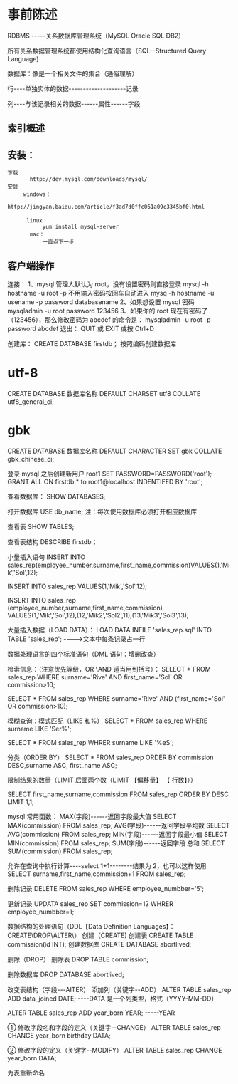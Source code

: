 # 事前陈述

RDBMS -----关系数据库管理系统（MySQL Oracle SQL DB2）

所有关系数据管理系统都使用结构化查询语言（SQL--Structured Query Language)

数据库：像是一个相关文件的集合（通俗理解）

行----单独实体的数据--------------------记录

列----与该记录相关的数据------属性------字段

## 索引概述









## 安装：

    下载
           http://dev.mysql.com/downloads/mysql/
    安装
         windows：
              http://jingyan.baidu.com/article/f3ad7d0ffc061a09c3345bf0.html

          linux：
               yum install mysql-server
           mac：
               一直点下一步

## 客户端操作

连接：
1、mysql 管理人默认为 root，没有设置密码则直接登录
mysql -h hostname -u root -p 不用输入密码按回车自动进入
mysq -h hostname -u usename -p password databasename
2、如果想设置 mysql 密码
mysqladmin -u root password 123456
3、如果你的 root 现在有密码了（123456），那么修改密码为 abcdef 的命令是：
mysqladmin -u root -p password abcdef
退出：
QUIT 或 EXIT 或按 Ctrl+D

创建库：
CREATE DATABASE firstdb；
按照编码创建数据库

# utf-8

CREATE DATABASE 数据库名称 DEFAULT CHARSET utf8 COLLATE utf8_general_ci;

# gbk

CREATE DATABASE 数据库名称 DEFAULT CHARACTER SET gbk COLLATE gbk_chinese_ci;

登录 mysql 之后创建新用户 root1
SET PASSWORD=PASSWORD('root');
GRANT ALL ON firstdb.\* to root1@localhost INDENTIFED BY 'root';

查看数据库：
SHOW DATABASES;

打开数据库
USE db_name;
注：每次使用数据库必须打开相应数据库

查看表
SHOW TABLES;

查看表结构
DESCRIBE firstdb；

小量插入语句
INSERT INTO sales_rep(employee_number,surname,first_name,commission)VALUES(1,'Mik','Sol',12);

INSERT INTO sales_rep VALUES(1,'Mik','Sol',12);

INSERT INTO sales_rep (employee_number,surname,first_name,commission) VALUES(1,'Mik','Sol',12),(12,'Mik2','Sol2',11),(13,'Mik3','Sol3',13);

大量插入数据（LOAD DATA）：
LOAD DATA INFILE 'sales_rep.sql' INTO TABLE 'sales_rep';
---->文本中每条记录占一行

数据处理语言的四个标准语句（DML 语句：增删改查）

检索信息：（注意优先等级，OR \AND 适当用到括号）：
SELECT \* FROM sales_rep WHERE surname='Rive' AND first_name='Sol' OR commission>10;

SELECT \* FROM sales_rep WHERE surname='Rive' AND (first_name='Sol' OR commission>10);

模糊查询：模式匹配（LIKE 和%）
SELECT \* FROM sales_rep WHERE surname LIKE 'Ser%';

SELECT \* FROM sales_rep WHRER surname LIKE '%e\$';

分类（ORDER BY）
SELECT \* FROM sales_rep ORDER BY commission DESC,surname ASC, first_name ASC;

限制结果的数量（LIMIT 后面两个数（LIMIT 【偏移量】 【 行数】））

SELECT first_name,surname,commission FROM sales_rep ORDER BY DESC LIMIT 1,1;

mysql 常用函数：
MAX(字段)------返回字段最大值 SELECT MAX(commission) FROM sales_rep;
AVG(字段)------返回字段平均数 SELECT AVG(commission) FROM sales_rep;
MIN(字段)------返回字段最小值 SELECT MIN(commission) FROM sales_rep;
SUM(字段)------返回字段 总和 SELECT SUM(commission) FROM sales_rep;

允许在查询中执行计算----select 1+1--------结果为 2，也可以这样使用
SELECT surname,first_name,commission+1 FROM sales_rep;

删除记录
DELETE FROM sales_rep WHERE employee_numbber='5';

更新记录
UPDATA sales_rep SET commission=12 WHRER employee_numbber=1;

数据结构的处理语句（DDL【Data Definition Languages】：CREATE\DROP\ALTER\）
创建（CREATE)
创建表
CREATE TABLE commission(id INT);
创建数据库
CREATE DATABASE abortlived;

删除（DROP）
删除表
DROP TABLE commission;

删除数据库
DROP DATABASE abortlived;

改变表结构（字段---AlTER）
添加列（关键字--ADD）
ALTER TABLE sales_rep ADD data_joined DATE; ----DATA 是一个列类型，格式（YYYY-MM-DD）

ALTER TABLE sales_rep ADD year_born YEAR; -----YEAR

① 修改字段名和字段的定义（关键字--CHANGE）
ALTER TABLE sales_rep CHANGE year_born birthday DATA;

② 修改字段的定义（关键字--MODIFY）
ALTER TABLE sales_rep CHANGE year_born DATA;

为表重新命名
